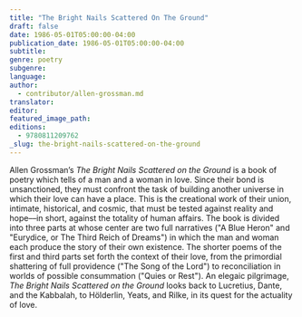 ```yaml
---
title: "The Bright Nails Scattered On The Ground"
draft: false
date: 1986-05-01T05:00:00-04:00
publication_date: 1986-05-01T05:00:00-04:00
subtitle:
genre: poetry
subgenre:
language:
author:
  - contributor/allen-grossman.md
translator:
editor:
featured_image_path:
editions:
  - 9780811209762
_slug: the-bright-nails-scattered-on-the-ground
---
```


Allen Grossman’s _The Bright Nails Scattered on the Ground_ is a book of poetry which tells of a man and a woman in love. Since their bond is unsanctioned, they must confront the task of building another universe in which their love can have a place. This is the creational work of their union, intimate, historical, and cosmic, that must be tested against reality and hope––in short, against the totality of human affairs. The book is divided into three parts at whose center are two full narratives ("A Blue Heron" and "Eurydice, or The Third Reich of Dreams") in which the man and woman each produce the story of their own existence. The shorter poems of the first and third parts set forth the context of their love, from the primordial shattering of full providence ("The Song of the Lord") to reconciliation in worlds of possible consummation ("Quies or Rest"). An elegaic pilgrimage, _The Bright Nails Scattered on the Ground_ looks back to Lucretius, Dante, and the Kabbalah, to Hölderlin, Yeats, and Rilke, in its quest for the actuality of love.

